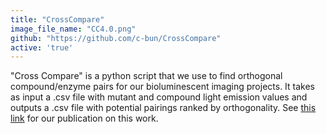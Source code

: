 ```yaml
---
title: "CrossCompare"
image_file_name: "CC4.0.png"
github: "https://github.com/c-bun/CrossCompare"
active: 'true'
---
```

"Cross Compare" is a python script that we use to find orthogonal compound/enzyme pairs for our bioluminescent imaging projects. It takes as input a .csv file with mutant and compound light emission values and outputs a .csv file with potential pairings ranked by orthogonality. See [this link](http://pubs.acs.org/doi/full/10.1021/acscentsci.7b00394) for our publication on this work.
